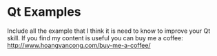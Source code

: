 # Qt Examples
Include all the example that I think it is need to know to improve your Qt skill.
If you find my content is useful you can buy me a coffee: http://www.hoangvancong.com/buy-me-a-coffee/
